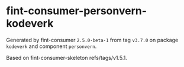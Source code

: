 # fint-consumer-personvern-kodeverk

Generated by fint-consumer `2.5.0-beta-1` from tag `v3.7.0` on package `kodeverk` and component `personvern`.

Based on fint-consumer-skeleton refs/tags/v1.5.1.
